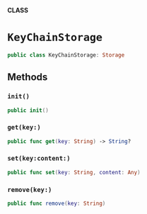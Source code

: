 **CLASS**

# `KeyChainStorage`

```swift
public class KeyChainStorage: Storage
```

## Methods
### `init()`

```swift
public init()
```

### `get(key:)`

```swift
public func get(key: String) -> String?
```

### `set(key:content:)`

```swift
public func set(key: String, content: Any)
```

### `remove(key:)`

```swift
public func remove(key: String)
```
